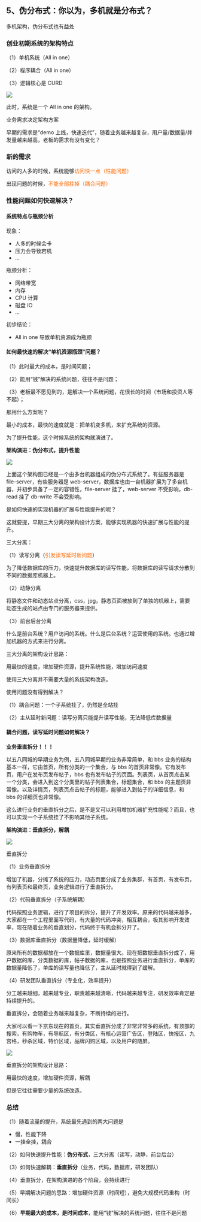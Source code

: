 ## 5、伪分布式：你以为，多机就是分布式？

多机架构，伪分布式也有益处

### 创业初期系统的架构特点

（1）单机系统（All in one）

（2）程序耦合（All in one）

（3）逻辑核心是 CURD

![](image/ch1-2-系统架构.png)

此时，系统是一个 All in one 的架构。

业务需求决定架构方案

早期的需求是“demo 上线，快速迭代”，随着业务越来越复杂，用户量/数据量/并发量越来越高，老板的需求有没有变化？

### 新的需求

访问的人多的时候，系统能够<span style="color:#FA6800;">访问快一点（性能问题）</span>

出现问题的时候，<span style="color:#FA6800;">不能全部挂掉（耦合问题）</span>

### 性能问题如何快速解决？

#### 系统特点与瓶颈分析

现象：

* 人多的时候会卡
* 压力会导致宕机
* ...

瓶颈分析：

* 网络带宽
* 内存
* CPU 计算
* 磁盘 IO
* ...

初步结论：

* All in one 导致单机资源成为瓶颈

#### 如何最快速的解决“单机资源瓶颈”问题？

（1）此时最大的成本，是时间问题；

（2）能用“钱”解决的系统问题，往往不是问题；

（3）老板最不愿见到的，是解决一个系统问题，花很长的时间（市场和投资人等不起）；

那用什么方案呢？

最小的成本，最快的速度就是：把单机变多机，来扩充系统的资源。

为了提升性能，这个时候系统的架构就演进了。

**架构演进：伪分布式，提升性能**

![](image/ch2-5-伪分布式系统.png)

上面这个架构图已经是一个由多台机器组成的伪分布式系统了。有些服务器是 file-server，有些服务器是 web-server，数据库也由一台机器扩展为了多台机器，并初步具备了一定的容错性，file-server 挂了，web-server 不受影响，db-read 挂了 db-write 不会受影响。

是如何快速的实现机器的扩展与性能提升的呢？

这就要提，早期三大分离的架构设计方案，能够实现机器的快速扩展与性能的提升。

三大分离：

（1）读写分离（<span style="color:#FA6800;">引发读写延时新问题</span>）

为了降低数据库的压力，快速提升数据库的读写性能，将数据库的读写请求分散到不同的数据库机器上。

（2）动静分离

将静态文件和动态站点分离，css，jpg，静态页面被放到了单独的机器上，需要动态生成的站点由专门的服务器来提供。

（3）前台后台分离

什么是前台系统？用户访问的系统。什么是后台系统？运营使用的系统。也通过增加机器的方式来进行分离。

三大分离的架构设计思路：

用最快的速度，增加硬件资源，提升系统性能，增加访问速度

使用三大分离并不需要大量的系统架构改造。

使用问题没有得到解决？

（1）耦合问题：一个子系统挂了，仍然是全站挂

（2）主从延时新问题：读写分离只能提升读写性能，无法降低库数据量

#### 耦合问题，读写延时问题如何解决？

**业务垂直拆分！！！**

以五八同城的早期业务为例，五八同城早期的业务非常简单，和 bbs 业务的结构基本一样，它由首页，所有分类的一个集合，与 bbs 的首页非常像。它有发布页，用户在发布页发布帖子，bbs 也有发布帖子的页面。列表页，从首页点击某一个分类，会进入到这个分类里的帖子列表集合，标题集合，和 bbs 的主题页非常像。以及详情页，列表页点击帖子的标题，能够进入到帖子的详细信息，和 bbs 的详细页也非常像。

这么进行业务的垂直拆分之后，是不是又可以利用增加机器扩充性能呢？而且，也可以实现一个子系统挂了不影响其他子系统。

**架构演进：垂直拆分，解耦**

![](image/ch2-5-垂直拆分系统.png)

垂直拆分

（1）业务垂直拆分

增加了机器，分摊了系统的压力，动态页面分成了业务集群，有首页，有发布页，有列表页和最终页，业务逻辑进行了垂直拆分。

（2）代码垂直拆分（子系统解耦）

代码按照业务逻辑，进行了项目的拆分，提升了开发效率。原来的代码越来越多，大家都在一个工程里面写代码，有大量的代码冲突，相互耦合，极其影响开发效率，现在随着业务的垂直划分，代码终于有机会拆分开了。

（3）数据库垂直拆分（数据量降低，延时缓解）

原来所有的数据都放在一个数据库里，数据量很大。现在把数据垂直拆分成了，用户数据的库，分类数据的库，帖子数据的库，也是按照业务进行垂直拆分，单库的数据量降低了，单库的读写量也降低了，主从延时就得到了缓解。

（4）研发团队垂直拆分（专业化，效率提升）

分工越来越细，越来越专业，职责越来越清晰，代码越来越专注，研发效率肯定是持续提升的。

垂直拆分，会随着业务越来越复杂，不断持续的进行。

大家可以看一下京东现在的首页，其实垂直拆分成了非常非常多的系统，有顶部的搜索，有购物车，有导航区，有分类区，有核心运营广告区，登陆区，快报区，九宫格，秒杀区域，特价区域，品牌闪购区域，以及用户的随屏。

![](image/ch2-5-京东首页区域划分.png)

垂直拆分的架构设计思路：

用最快的速度，增加硬件资源，解耦

但是它往往需要少量的系统改造。

### 总结

（1）随着流量的提升，系统最先遇到的两大问题是

* 慢，性能下降
* 一挂全挂，耦合

（2）如何快速提升性能：**伪分布式**，三大分离（读写，动静，前台后台）

（3）如何快速解耦：**垂直拆分**（业务，代码，数据库，研发团队）

（4）垂直拆分，在架构演进的各个阶段，会持续进行

（5）早期解决问题的思路：增加硬件资源（时间短），避免大规模代码重构（时间长）

（6）**早期最大的成本，是时间成本**，能用“钱”解决的系统问题，往往不是问题